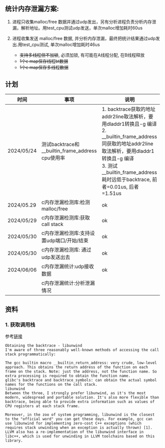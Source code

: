 ## 统计内存泄漏方案:
1. 进程只收集malloc/free 数据并通过udp发出，另有分析进程负责分析内存泄漏，解析地址。用test_cpu测试udp发送，单次malloc增加耗时60us

2. 进程收集发送 malloc/free 数据, 并分析内存泄漏，最终把统计结果通过udp发出.用test_cpu测试, 单次malloc增加耗时46us
    - ~~支持多线程但不加锁~~, 必须加锁, 有可能在A线程分配, 在B线程释放
    - ~~1个c map保存线程bt数据~~
    - ~~1个c map保存多线程数据~~

## 计划

| 时间         | 事项                                             | 说明                                                                                                                            |
| ---------- | ---------------------------------------------- | ----------------------------------------------------------------------------------------------------------------------------- |
| 2024/05/24 | 测试backtrace和__builtin_frame_address cpu使用率 | 1. backtrace获取的地址addr2line取法解析，要用dladdr1转换且-g 编译 </br> 2.   __builtin_frame_address 同获取的地址addr2line取法解析，要用dladdr1转换且-g 编译 </br> 3. 测试__builtin_frame_address耗时远低于backtrace, 前者=0.01us, 后者=1.51us |
| 2024/05.29           | c内存泄漏检测库:检测malloc/free                         |  ok                                                                                                                             |
| 2024/05/29           | c内存泄漏检测库:获取call stack                          | ok                                                                                                                              |
| 2024/05/30           | c内存泄漏检测库:支持设置udp端口/开始/结束                       | ok                                                                                                                              |
| 2024/05/30           | c内存泄漏检测库: 通过udp发送出去                            |  ok                                                                                                                             |
| 2024/06/06           | c内存泄漏统计:udp接收数据                               |         ok                                                                                                                      | 
|            | c内存泄漏统计:分析泄漏情况                                 |                                                                                                                               |

## 资料

### 1. 获取调用栈

参考[链接](https://www.cnblogs.com/utopia007/p/11642581.html)
```
Obtaining the backtrace - libunwind
I'm aware of three reasonably well-known methods of accessing the call stack programmatically:

The gcc builtin macro __builtin_return_address: very crude, low-level approach. This obtains the return address of the function on each frame on the stack. Note: just the address, not the function name. So extra processing is required to obtain the function name.
glibc's backtrace and backtrace_symbols: can obtain the actual symbol names for the functions on the call stack.
libunwind
Between the three, I strongly prefer libunwind, as it's the most modern, widespread and portable solution. It's also more flexible than backtrace, being able to provide extra information such as values of CPU registers at each stack frame.

Moreover, in the zoo of system programming, libunwind is the closest to the "official word" you can get these days. For example, gcc can use libunwind for implementing zero-cost C++ exceptions (which requires stack unwinding when an exception is actually thrown) [1]. LLVM also has a re-implementation of the libunwind interface in libc++, which is used for unwinding in LLVM toolchains based on this library.
```

